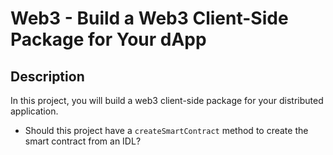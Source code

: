 # Web3 - Build a Web3 Client-Side Package for Your dApp

## Description

In this project, you will build a web3 client-side package for your distributed application.

- Should this project have a `createSmartContract` method to create the smart contract from an IDL?
